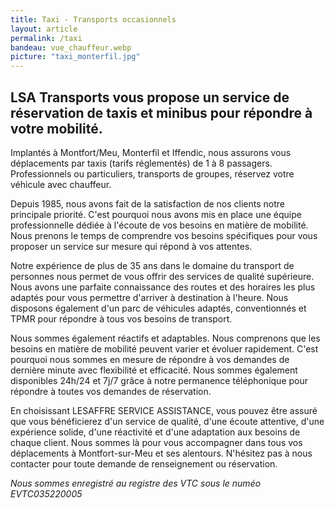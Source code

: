 ```yaml
---
title: Taxi - Transports occasionnels
layout: article
permalink: /taxi
bandeau: vue_chauffeur.webp
picture: "taxi_monterfil.jpg"
---
```


## LSA Transports vous propose un service de réservation de taxis et minibus pour répondre à votre mobilité.

Implantés à Montfort/Meu, Monterfil et Iffendic, nous assurons vous déplacements par taxis (tarifs réglementés) de 1 à 8 passagers. Professionnels ou particuliers, transports de groupes, réservez votre véhicule avec chauffeur.

Depuis 1985, nous avons fait de la satisfaction de nos clients notre principale priorité. C'est pourquoi nous avons mis en place une équipe professionnelle dédiée à l'écoute de vos besoins en matière de mobilité. Nous prenons le temps de comprendre vos besoins spécifiques pour vous proposer un service sur mesure qui répond à vos attentes.

Notre expérience de plus de 35 ans dans le domaine du transport de personnes nous permet de vous offrir des services de qualité supérieure. Nous avons une parfaite connaissance des routes et des horaires les plus adaptés pour vous permettre d'arriver à destination à l'heure. Nous disposons également d'un parc de véhicules adaptés, conventionnés et TPMR pour répondre à tous vos besoins de transport.

Nous sommes également réactifs et adaptables. Nous comprenons que les besoins en matière de mobilité peuvent varier et évoluer rapidement. C'est pourquoi nous sommes en mesure de répondre à vos demandes de dernière minute avec flexibilité et efficacité. Nous sommes également disponibles 24h/24 et 7j/7 grâce à notre permanence téléphonique pour répondre à toutes vos demandes de réservation.

En choisissant LESAFFRE SERVICE ASSISTANCE, vous pouvez être assuré que vous bénéficierez d'un service de qualité, d'une écoute attentive, d'une expérience solide, d'une réactivité et d'une adaptation aux besoins de chaque client. Nous sommes là pour vous accompagner dans tous vos déplacements à Montfort-sur-Meu et ses alentours. N'hésitez pas à nous contacter pour toute demande de renseignement ou réservation.


*Nous sommes enregistré au registre des VTC sous le numéo EVTC035220005*


